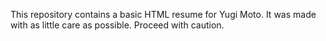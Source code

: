 This repository contains a basic HTML resume for Yugi Moto.
It was made with as little care as possible. Proceed with caution.